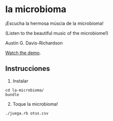 # la microbioma

¡Escucha la hermosa múscia de la microbioma!

(Listen to the beautiful music of the microbiome!)

Austin G. Davis-Richardson

[Watch the demo](http://youtu.be/xTo4ioJCgds).

## Instrucciones

1. Instalar

```
cd la-microbioma/
bundle
```

2. Toque la microbioma!

```
./juega.rb otus.csv
```
